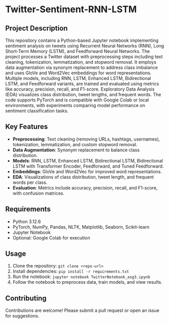 # Twitter-Sentiment-RNN-LSTM

## Project Description
This repository contains a Python-based Jupyter notebook implementing sentiment analysis on tweets using Recurrent Neural Networks (RNN), Long Short-Term Memory (LSTM), and Feedforward Neural Networks. The project processes a Twitter dataset with preprocessing steps including text cleaning, tokenization, lemmatization, and stopword removal. It employs data augmentation via synonym replacement to address class imbalance and uses GloVe and Word2Vec embeddings for word representations. Multiple models, including RNN, LSTM, Enhanced LSTM, Bidirectional LSTM, and Feedforward variants, are trained and evaluated using metrics like accuracy, precision, recall, and F1-score. Exploratory Data Analysis (EDA) visualizes class distribution, tweet lengths, and frequent words. The code supports PyTorch and is compatible with Google Colab or local environments, with experiments comparing model performance on sentiment classification tasks.

## Key Features
- **Preprocessing**: Text cleaning (removing URLs, hashtags, usernames), tokenization, lemmatization, and custom stopword removal.
- **Data Augmentation**: Synonym replacement to balance class distribution.
- **Models**: RNN, LSTM, Enhanced LSTM, Bidirectional LSTM, Bidirectional LSTM with Transformer Encoder, Feedforward, and Tuned Feedforward.
- **Embeddings**: GloVe and Word2Vec for improved word representations.
- **EDA**: Visualizations of class distribution, tweet length, and frequent words per class.
- **Evaluation**: Metrics include accuracy, precision, recall, and F1-score, with confusion matrices.

## Requirements
- Python 3.12.6
- PyTorch, NumPy, Pandas, NLTK, Matplotlib, Seaborn, Scikit-learn
- Jupyter Notebook
- Optional: Google Colab for execution

## Usage
1. Clone the repository: `git clone <repo-url>`
2. Install dependencies: `pip install -r requirements.txt`
3. Run the notebook: `jupyter notebook TwitterNotebook_asg3.ipynb`
4. Follow the notebook to preprocess data, train models, and view results.

## Contributing
Contributions are welcome! Please submit a pull request or open an issue for suggestions.